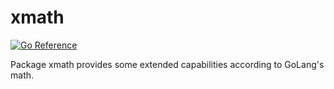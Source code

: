 # xmath

[![Go Reference](https://pkg.go.dev/badge/github.com/goinsane/xmath.svg)](https://pkg.go.dev/github.com/goinsane/xmath)

Package xmath provides some extended capabilities according to GoLang's math.
